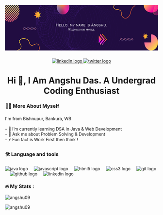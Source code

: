 <div align="center">
  <img height="150" src="bg.png"  />
</div>

###

<div align="center">
  <a href="https://www.linkedin.com/in/angshu-das/" target="_blank">
    <img src="https://img.shields.io/static/v1?message=LinkedIn&logo=linkedin&label=&color=0077B5&logoColor=white&labelColor=&style=for-the-badge" height="25" alt="linkedin logo"  />
  </a>
  <a href="https://twitter.com/Angshu_Das_" target="_blank">
    <img src="https://img.shields.io/static/v1?message=Twitter&logo=twitter&label=&color=1DA1F2&logoColor=white&labelColor=&style=for-the-badge" height="25" alt="twitter logo"  />
  </a>
</div>

###

<h1 align="center">Hi 👋, I Am Angshu Das. A Undergrad Coding Enthusiast</h1>

###

<h3 align="left">👩‍💻  More About Myself</h3>

###

<p align="left">I'm from Bishnupur, Bankura, WB<br><br>- 🚀 I’m currently learning DSA in Java & Web Development<br>- 💬 Ask me about Problem Solving & Development<br>- ⚡ Fun fact is Work First then think !</p>

###

<h3 align="left">🛠 Language and tools</h3>

###

<div align="left">
  <img src="https://cdn.jsdelivr.net/gh/devicons/devicon/icons/java/java-original.svg" height="40" alt="java logo"  />
  <img width="12" />
  <img src="https://cdn.jsdelivr.net/gh/devicons/devicon/icons/javascript/javascript-original.svg" height="40" alt="javascript logo"  />
  <img width="12" />
  <img src="https://cdn.jsdelivr.net/gh/devicons/devicon/icons/html5/html5-original.svg" height="40" alt="html5 logo"  />
  <img width="12" />
  <img src="https://cdn.jsdelivr.net/gh/devicons/devicon/icons/css3/css3-original.svg" height="40" alt="css3 logo"  />
  <img width="12" />
  <img src="https://cdn.jsdelivr.net/gh/devicons/devicon/icons/git/git-original.svg" height="40" alt="git logo"  />
  <img width="12" />
  <img src="https://cdn.jsdelivr.net/gh/devicons/devicon/icons/github/github-original.svg" height="40" alt="github logo"  />
  <img width="12" />
  <img src="https://cdn.jsdelivr.net/gh/devicons/devicon/icons/linkedin/linkedin-original.svg" height="40" alt="linkedin logo"  />
</div>

###

<h3 align="left">🔥   My Stats :</h3>
<p><img align="center" src="https://github-readme-stats.vercel.app/api/top-langs?username=angshu09&show_icons=true&locale=en&layout=compact" alt="angshu09" /></p>

<p><img align="center" src="https://github-readme-streak-stats.herokuapp.com/?user=angshu09&" alt="angshu09" /></p>

###
###
